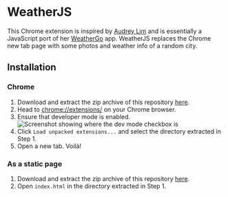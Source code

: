 # WeatherJS
This Chrome extension is inspired by [Audrey Lim](https://github.com/AudreyLim) and is essentially a JavaScript port of her [WeatherGo](https://github.com/AudreyLim/weathergo) app. WeatherJS replaces the Chrome new tab page with some photos and weather info of a random city.

## Installation
### Chrome
1. Download and extract the zip archive of this repository [here](https://github.com/yihangho/WeatherJS/archive/master.zip).
2. Head to [chrome://extensions/](chrome://extensions/) on your Chrome browser.
3. Ensure that developer mode is enabled.
    ![Screenshot showing where the dev mode checkbox is](https://monosnap.com/image/sPCv5yIpLJSa15e2W2PLOWCbcTo4zG.png)
4. Click `Load unpacked extensions...` and select the directory extracted in Step 1.
5. Open a new tab. Voilà!

### As a static page
1. Download and extract the zip archive of this repository [here](https://github.com/yihangho/WeatherJS/archive/master.zip).
2. Open `index.html` in the directory extracted in Step 1.

